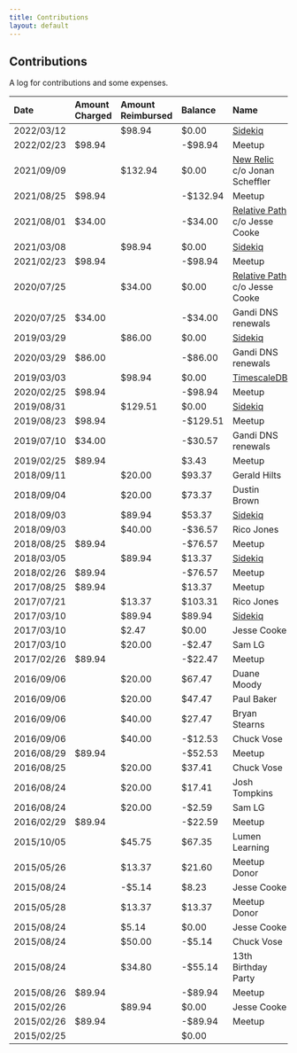 ```yaml
---
title: Contributions
layout: default
---
```


## Contributions

A log for contributions and some expenses.

| Date       | Amount Charged | Amount Reimbursed | Balance   | Name                                                      |
| :--------- | :------------- | :---------------- | :-------- | :-------------------------------------------------------- |
| 2022/03/12 |                | $98.94            | $0.00     | [Sidekiq](https://sidekiq.org/)                           |
| 2022/02/23 | $98.94         |                   | -$98.94   | Meetup                                                    |
| 2021/09/09 |                | $132.94           | $0.00     | [New Relic](https://newrelic.com/) c/o Jonan Scheffler    |
| 2021/08/25 | $98.94         |                   | -$132.94  | Meetup                                                    |
| 2021/08/01 | $34.00         |                   | -$34.00   | [Relative Path](https://relativepath.io/) c/o Jesse Cooke |
| 2021/03/08 |                | $98.94            | $0.00     | [Sidekiq](https://sidekiq.org/)                           |
| 2021/02/23 | $98.94         |                   | -$98.94   | Meetup                                                    |
| 2020/07/25 |                | $34.00            | $0.00     | [Relative Path](https://relativepath.io/) c/o Jesse Cooke |
| 2020/07/25 | $34.00         |                   | -$34.00   | Gandi DNS renewals                                        |
| 2019/03/29 |                | $86.00            | $0.00     | [Sidekiq](https://sidekiq.org/)                           |
| 2020/03/29 | $86.00         |                   | -$86.00   | Gandi DNS renewals                                        |
| 2019/03/03 |                | $98.94            | $0.00     | [TimescaleDB](https://www.timescale.com)                  |
| 2020/02/25 | $98.94         |                   | -$98.94   | Meetup                                                    |
| 2019/08/31 |                | $129.51           | $0.00     | [Sidekiq](https://sidekiq.org/)                           |
| 2019/08/23 | $98.94         |                   | -$129.51  | Meetup                                                    |
| 2019/07/10 | $34.00         |                   | -$30.57   | Gandi DNS renewals                                        |
| 2019/02/25 | $89.94         |                   | $3.43     | Meetup                                                    |
| 2018/09/11 |                | $20.00            | $93.37    | Gerald Hilts                                              |
| 2018/09/04 |                | $20.00            | $73.37    | Dustin Brown                                              |
| 2018/09/03 |                | $89.94            | $53.37    | [Sidekiq](https://sidekiq.org/)                           |
| 2018/09/03 |                | $40.00            | -$36.57   | Rico Jones                                                |
| 2018/08/25 | $89.94         |                   | -$76.57   | Meetup                                                    |
| 2018/03/05 |                | $89.94            | $13.37    | [Sidekiq](https://sidekiq.org/)                           |
| 2018/02/26 | $89.94         |                   | -$76.57   | Meetup                                                    |
| 2017/08/25 | $89.94         |                   | $13.37    | Meetup                                                    |
| 2017/07/21 |                | $13.37            | $103.31   | Rico Jones                                                |
| 2017/03/10 |                | $89.94            | $89.94    | [Sidekiq](https://sidekiq.org/)                           |
| 2017/03/10 |                | $2.47             | $0.00     | Jesse Cooke                                               |
| 2017/03/10 |                | $20.00            | -$2.47    | Sam LG                                                    |
| 2017/02/26 | $89.94         |                   | -$22.47   | Meetup                                                    |
| 2016/09/06 |                | $20.00            | $67.47    | Duane Moody                                               |
| 2016/09/06 |                | $20.00            | $47.47    | Paul Baker                                                |
| 2016/09/06 |                | $40.00            | $27.47    | Bryan Stearns                                             |
| 2016/09/06 |                | $40.00            | -$12.53   | Chuck Vose                                                |
| 2016/08/29 | $89.94         |                   | -$52.53   | Meetup                                                    |
| 2016/08/25 |                | $20.00            | $37.41    | Chuck Vose                                                |
| 2016/08/24 |                | $20.00            | $17.41    | Josh Tompkins                                             |
| 2016/08/24 |                | $20.00            | -$2.59    | Sam LG                                                    |
| 2016/02/29 | $89.94         |                   | -$22.59   | Meetup                                                    |
| 2015/10/05 |                | $45.75            | $67.35    | Lumen Learning                                            |
| 2015/05/26 |                | $13.37            | $21.60    | Meetup Donor                                              |
| 2015/08/24 |                | -$5.14            | $8.23     | Jesse Cooke                                               |
| 2015/05/28 |                | $13.37            | $13.37    | Meetup Donor                                              |
| 2015/08/24 |                | $5.14             | $0.00     | Jesse Cooke                                               |
| 2015/08/24 |                | $50.00            | -$5.14    | Chuck Vose                                                |
| 2015/08/24 |                | $34.80            | -$55.14   | 13th Birthday Party                                       |
| 2015/08/26 | $89.94         |                   | -$89.94   | Meetup                                                    |
| 2015/02/26 |                | $89.94            | $0.00     | Jesse Cooke                                               |
| 2015/02/26 | $89.94         |                   | -$89.94   | Meetup                                                    |
| 2015/02/25 |                |                   | $0.00     |                                                           |
